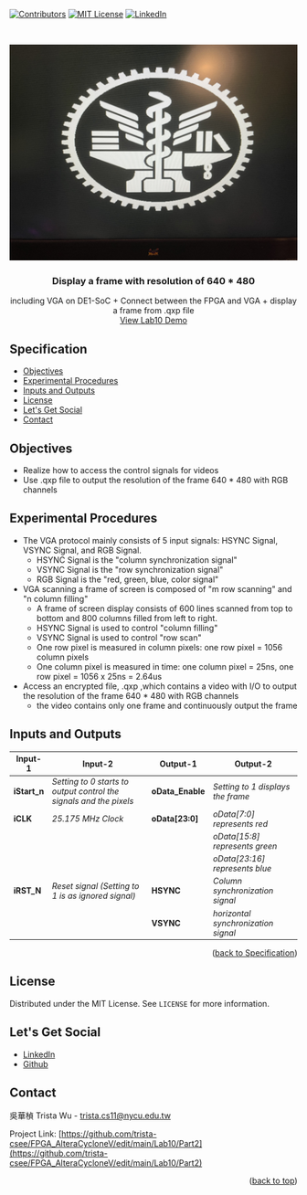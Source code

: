 <a name="readme-top"></a>
<!-- PROJECT SHIELDS -->
[![Contributors][contributors-shield]]()
[![MIT License][license-shield]][license-url]
[![LinkedIn][linkedin-shield]][linkedin-url]

<!-- PROJECT LOGO -->
<br />
<p align="center">
  <a href="https://github.com/trista-csee/FPGA_AlteraCycloneV/tree/main/Lab10/Part2">
    <img src="https://github.com/trista-csee/FPGA_AlteraCycloneV/blob/main/images/Lab10Part2-Logo.jpg" alt="Logo">
  </a>

  <h3 align="center">Display a frame with resolution of 640 * 480</h3>

  <p align="center">
    including VGA on DE1-SoC + Connect between the FPGA and VGA + display a frame from .qxp file
    <br />
    <a href="https://github.com/trista-csee/FPGA_AlteraCycloneV/tree/main/LabsDemo/Lab10">View Lab10 Demo</a>
  </p>
</p>


<a name="Spec"></a>
<!-- Specification -->
## Specification

* [Objectives](#objectives)
* [Experimental Procedures](#experimental-procedures)
* [Inputs and Outputs](#inputs-and-outputs)
* [License](#license)
* [Let's Get Social](#lets-get-social)
* [Contact](#contact)


<!-- Objectives -->
## Objectives

* Realize how to access the control signals for videos
* Use .qxp file to output the resolution of the frame 640 * 480 with RGB channels


<!-- Experimental Procedures -->
## Experimental Procedures

* The VGA protocol mainly consists of 5 input signals: HSYNC Signal, VSYNC Signal, and RGB Signal.
  * HSYNC Signal is the "column synchronization signal"
  * VSYNC Signal is the "row synchronization signal"
  * RGB Signal is the "red, green, blue, color signal"
* VGA scanning a frame of screen is composed of "m row scanning" and "n column filling"
  * A frame of screen display consists of 600 lines scanned from top to bottom and 800 columns filled from left to right.
  * HSYNC Signal is used to control "column filling"
  * VSYNC Signal is used to control "row scan"
  * One row pixel is measured in column pixels: one row pixel = 1056 column pixels
  * One column pixel is measured in time: one column pixel = 25ns, one row pixel = 1056 x 25ns = 2.64us
* Access an encrypted file, .qxp ,which contains a video with I/O to output the resolution of the frame 640 * 480 with RGB channels
  * the video contains only one frame and continuously output the frame
  

<!-- Inputs and Outputs -->
## Inputs and Outputs

|Input-1|Input-2|Output-1|Output-2|
|-----------|-------------|------------|------------------------|
|**iStart_n**|*Setting to 0 starts to output control the signals and the pixels*|**oData_Enable**|*Setting to 1 displays the frame*|
|**iCLK**|*25.175 MHz Clock*|**oData[23:0]**|*oData[7:0] represents red*|
||||*oData[15:8] represents green*|
||||*oData[23:16] represents blue*|
|**iRST_N**|*Reset signal (Setting to 1 is as ignored signal)*|**HSYNC**|*Column synchronization signal*|
|||**VSYNC**|*horizontal synchronization signal*|

<p align="right">(<a href="#Spec">back to Specification</a>)</p>



<!-- LICENSE -->
## License

Distributed under the MIT License. See `LICENSE` for more information.


<!-- LET'S GET SOCIAL -->
## Let's Get Social

* [LinkedIn](https://www.linkedin.com/in/%E8%8F%AF%E6%A5%A8-%E5%90%B3-363252241/)
* [Github](https://github.com/trista-csee)


<!-- CONTACT -->
## Contact

吳華楨 Trista Wu - trista.cs11@nycu.edu.tw

Project Link: [https://github.com/trista-csee/FPGA_AlteraCycloneV/edit/main/Lab10/Part2](https://github.com/trista-csee/FPGA_AlteraCycloneV/edit/main/Lab10/Part2)

<p align="right">(<a href="#readme-top">back to top</a>)</p>


<!-- MARKDOWN LINKS & IMAGES -->
[contributors-shield]: https://img.shields.io/badge/contributors-1-orange.svg?style=flat-square
[license-shield]: https://img.shields.io/badge/license-MIT-blue.svg?style=flat-square
[license-url]: https://choosealicense.com/licenses/mit
[linkedin-shield]: https://img.shields.io/badge/-LinkedIn-black.svg?style=flat-square&logo=linkedin&colorB=555
[linkedin-url]: https://www.linkedin.com/in/%E8%8F%AF%E6%A5%A8-%E5%90%B3-363252241/
[product-screenshot]: ./images/projects/portfolio.jpg
